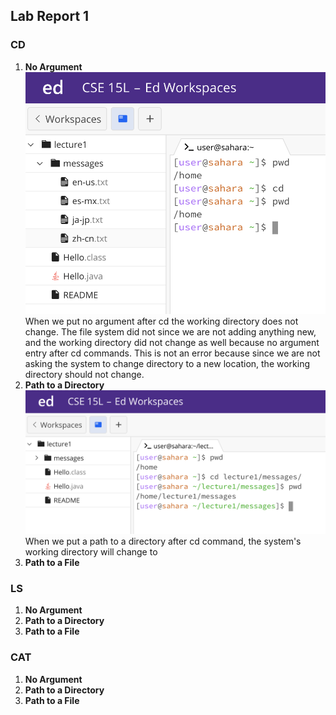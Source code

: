 ## Lab Report 1

### CD
1. **No Argument<br>**
   ![Image](cd_no_args.png)<br>
   When we put no argument after cd the working directory does not change. The file system did not since we are not adding anything new, and the working directory did not change as well because no argument entry after cd commands. This is not an error because since we are not asking the system to change directory to a new location, the working directory should not change. 
2. **Path to a Directory<br>**
   ![Image](cd_dir.png)<br>
   When we put a path to a directory after cd command, the system's working directory will change to 
3. **Path to a File<br>**
   
### LS
1. **No Argument<br>**
2. **Path to a Directory<br>**
3. **Path to a File<br>**
### CAT
1. **No Argument<br>**
2. **Path to a Directory<br>**
3. **Path to a File<br>**
